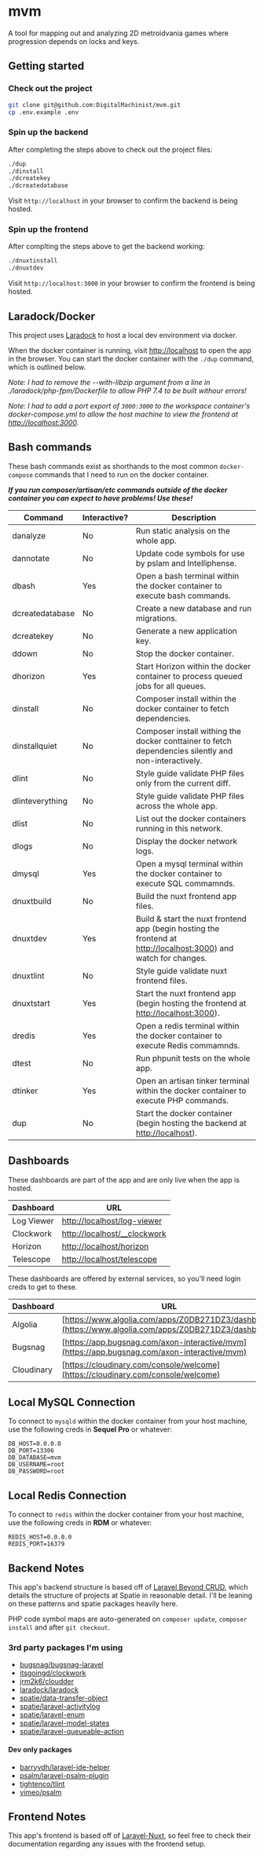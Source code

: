 # mvm

A tool for mapping out and analyzing 2D metroidvania games where progression depends on locks and keys.

## Getting started

### Check out the project

```bash
git clone git@github.com:DigitalMachinist/mvm.git
cp .env.example .env
```

### Spin up the backend

After completing the steps above to check out the project files:

```bash
./dup
./dinstall
./dcreatekey
./dcreatedatabase
```

Visit `http://localhost` in your browser to confirm the backend is being hosted.

### Spin up the frontend

After complting the steps above to get the backend working:

```bash
./dnuxtinstall
./dnuxtdev
```

Visit `http://localhost:3000` in your browser to confirm the frontend is being hosted.

## Laradock/Docker

This project uses [Laradock](https://laradock.io/) to host a local dev environment via docker.

When the docker container is running, visit [http://localhost](http://localhost) to open the app in the browser. You can start the docker container with the `./dup` command, which is outlined below.

*Note: I had to remove the --with-libzip argument from a line in ./laradock/php-fpm/Dockerfile to allow PHP 7.4 to be built withour errors!*

*Note: I had to add a port export of `3000:3000` to the workspace container's docker-compose.yml to allow the host machine to view the frontend at [http://localhost:3000](http://localhost:3000).*

## Bash commands

These bash commands exist as shorthands to the most common `docker-compose` commands that I need to run on the docker container.

***If you run composer/artisan/etc commands outside of the docker container you can expect to have problems! Use these!***

| Command         | Interactive? | Description |
|-----------------|--------------|-------------|
| danalyze        | No           | Run static analysis on the whole app. |
| dannotate       | No           | Update code symbols for use by pslam and Intelliphense. |
| dbash           | Yes          | Open a bash terminal within the docker container to execute bash commands. |
| dcreatedatabase | No           | Create a new database and run migrations. |
| dcreatekey      | No           | Generate a new application key. |
| ddown           | No           | Stop the docker container. |
| dhorizon        | Yes          | Start Horizon within the docker container to process queued jobs for all queues. |
| dinstall        | No           | Composer install within the docker container to fetch dependencies.
| dinstallquiet   | No           | Composer install withing the docker conttainer to fetch dependencies silently and non-interactively. |
| dlint           | No           | Style guide validate PHP files only from the current diff. |
| dlinteverything | No           | Style guide validate PHP files across the whole app. |
| dlist           | No           | List out the docker containers running in this network. |
| dlogs           | No           | Display the docker network logs. |
| dmysql          | Yes          | Open a mysql terminal within the docker container to execute SQL commamnds. |
| dnuxtbuild      | No           | Build the nuxt frontend app files. |
| dnuxtdev        | Yes          | Build & start the nuxt frontend app (begin hosting the frontend at [http://localhost:3000](http://localhost:3000)) and watch for changes. |
| dnuxtlint       | No           | Style guide validate nuxt frontend files. |
| dnuxtstart      | Yes          | Start the nuxt frontend app (begin hosting the frontend at [http://localhost:3000](http://localhost:3000)). |
| dredis          | Yes          | Open a redis terminal within the docker container to execute Redis commamnds. |
| dtest           | No           | Run phpunit tests on the whole app. |
| dtinker         | Yes          | Open an artisan tinker terminal within the docker container to execute PHP commands. |
| dup             | No           | Start the docker container (begin hosting the backend at [http://localhost](http://localhost)). |

## Dashboards

These dashboards are part of the app and are only live when the app is hosted.

| Dashboard   | URL |
|-------------|-----|
| Log Viewer  | [http://localhost/log-viewer](http://localhost/log-viewer) |
| Clockwork   | [http://localhost/__clockwork](http://localhost/__clockwork) |
| Horizon     | [http://localhost/horizon](http://localhost/horizon) |
| Telescope   | [http://localhost/telescope](http://localhost/telescope) |

These dashboards are offered by external services, so you'll need login creds to get to these.

| Dashboard   | URL |
|-------------|-----|
| Algolia     | [https://www.algolia.com/apps/Z0DB271DZ3/dashboard](https://www.algolia.com/apps/Z0DB271DZ3/dashboard) |
| Bugsnag     | [https://app.bugsnag.com/axon-interactive/mvm](https://app.bugsnag.com/axon-interactive/mvm) |
| Cloudinary  | [https://cloudinary.com/console/welcome](https://cloudinary.com/console/welcome) |

## Local MySQL Connection

To connect to `mysqld` within the docker container from your host machine, use the following creds in **Sequel Pro** or whatever:

```env
DB_HOST=0.0.0.0
DB_PORT=13306
DB_DATABASE=mvm
DB_USERNAME=root
DB_PASSWORD=root
```

## Local Redis Connection

To connect to `redis` within the docker container from your host machine, use the following creds in **RDM** or whatever:

```env
REDIS_HOST=0.0.0.0
REDIS_PORT=16379
```

## Backend Notes

This app's backend structure is based off of [Laravel Beyond CRUD](https://stitcher.io/blog/laravel-beyond-crud), which details the structure of projects at Spatie in reasonable detail. I'll be leaning on these patterns and spatie packages heavily here.

PHP code symbol maps are auto-generated on `composer update`, `composer install` and after `git checkout`.

### 3rd party packages I'm using

- [bugsnag/bugsnag-laravel](https://github.com/bugsnag/bugsnag-laravel)
- [itsgoingd/clockwork](https://github.com/itsgoingd/clockwork)
- [jrm2k6/cloudder](https://github.com/jrm2k6/cloudder)
- [laradock/laradock](https://github.com/laradock/laradock)
- [spatie/data-transfer-object](https://github.com/spatie/data-transfer-object)
- [spatie/laravel-activitylog](https://github.com/spatie/laravel-activitylog)
- [spatie/laravel-enum](https://github.com/spatie/laravel-enum)
- [spatie/laravel-model-states](https://github.com/spatie/laravel-model-states)
- [spatie/laravel-queueable-action](https://github.com/spatie/laravel-queueable-action)

#### Dev only packages

- [barryvdh/laravel-ide-helper](https://github.com/barryvdh/laravel-ide-helper)
- [psalm/laravel-psalm-plugin](https://github.com/psalm/laravel-psalm-plugin)
- [tightenco/tlint](https://github.com/tightenco/tlint)
- [vimeo/psalm](https://github.com/vimeo/psalm)

## Frontend Notes

This app's frontend is based off of [Laravel-Nuxt](https://github.com/cretueusebiu/laravel-nuxt), so feel free to check their documentation regarding any issues with the frontend setup.
